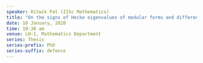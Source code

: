 ```yaml
---
speaker: Ritwik Pal (IISc Mathematics)
title: "On the signs of Hecke eigenvalues of modular forms and differential operators on Jacobi forms"
date: 16 January, 2020
time: 10:30 am
venue: LH-1, Mathematics Department
series: Thesis
series-prefix: PhD
series-suffix: defence
---
```


